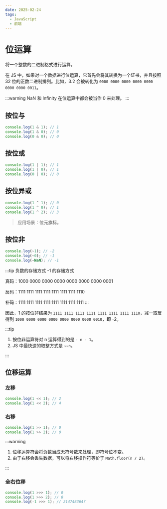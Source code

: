 ```yaml
---
date: 2025-02-24
tags:
  - JavaScript
  - 前端
---
```


# 位运算

将一个整数的二进制格式进行运算。

在 JS 中，如果对一个数据进行位运算，它首先会将其转换为一个证书，并且按照 32 位的正数二进制排列。比如，3.2 会被转化为 `0000 0000 0000 0000 0000 0000 0000 0011`。

:::warning
NaN 和 Infinity 在位运算中都会被当作 0 来处理。
:::

## 按位与

```JavaScript
console.log(1 & 1); // 1
console.log(1 & 0); // 0
console.log(0 & 0); // 0
```

## 按位或

```JavaScript
console.log(1 | 1); // 1
console.log(1 | 0); // 1
console.log(0 | 0); // 0
```

## 按位异或

```JavaScript
console.log(1 ^ 1); // 0
console.log(1 ^ 0); // 1
console.log(1 ^ 2); // 3
```

> 应用场景：位元旗标。

## 按位非

```JavaScript
console.log(~1); // -2
console.log(~0); // -1
console.log(~NaN); // -1
```

:::tip 负数的存储方式
-1 的存储方式

真码：1000 0000 0000 0000 0000 0000 0000 0001

反码：1111 1111 1111 1111 1111 1111 1111 1110

补码：1111 1111 1111 1111 1111 1111 1111 1111
:::

因此，1 的按位非结果为 `1111 1111 1111 1111 1111 1111 1111 1110`，减一取反得到 `1000 0000 0000 0000 0000 0000 0000 0010`，即 -2。

:::tip

1. 按位非运算符对 n 运算得到的是 `- n - 1`。
2. JS 中最快速的取整方式是 `~~n`。

:::

## 位移运算

### 左移

```JavaScript
console.log(1 << 1); // 2
console.log(1 << 2); // 4
```

### 右移

```JavaScript
console.log(1 >> 1); // 0
console.log(1 >> 2); // 0
```

:::warning

1. 位移运算符会将负数当成无符号数来处理，即符号位不变。
2. 由于右移会丢失数据，可以将右移操作符等价于 `Math.floor(n / 2)`。

:::

### 全右位移

```JavaScript
console.log(1 >>> 1); // 0
console.log(1 >>> 2); // 0
console.log(-1 >>> 1); // 2147483647
```
